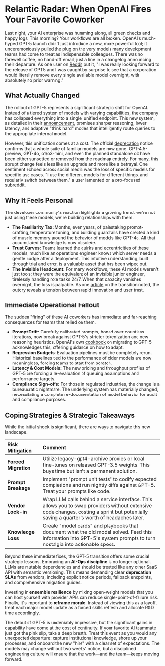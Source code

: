 # Relantic Radar: When OpenAI Fires Your Favorite Coworker

Last night, your AI enterprise was humming along, all green checks and happy logs. This morning? Your workflows are all broken. OpenAI's much-hyped GPT-5 launch didn't just introduce a new, more powerful tool; it unceremoniously pulled the plug on the very models many development teams had come to treat as indispensable colleagues. There was no farewell coffee, no hand-off email, just a line in a changelog announcing their departure. As one user on [Reddit](https://www.reddit.com/r/agi/comments/1mkbb1r/am_i_the_only_one_enraged_that_openai_replaced/) put it, "I was really looking forward to the release of GPT5 and I was caught by surprise to see that a corporation would literally remove every single available model overnight, with absolutely no prior warning."

## What Actually Changed

The rollout of GPT-5 represents a significant strategic shift for OpenAI. Instead of a tiered system of models with varying capabilities, the company has collapsed everything into a single, unified endpoint. This new system, as detailed in their [announcement](https://www.google.com/search?q=https.openai.com/index/introducing-gpt-5/), promises sharper reasoning, lower latency, and adaptive "think hard" modes that intelligently route queries to the appropriate internal model.

However, this unification comes at a cost. The official [deprecation](https://github.blog/changelog/2025-06-20-upcoming-deprecation-of-o1-gpt-4-5-o3-mini-and-gpt-4o/) notice confirms that a whole suite of familiar models are now gone. GPT-4.5-preview, GPT-4o, o1/o3-mini, and even the planned standalone o3 have been either sunsetted or removed from the roadmap entirely. For many, this abrupt change feels less like an upgrade and more like a betrayal. One sentiment echoed across social media was the loss of specific models for specific use cases. "I use the different models for different things, and regularly switch between them," a user lamented on a [pro-focused subreddit](https://www.reddit.com/r/ChatGPTPro/comments/1mk8hm4/openai_announces_gpt5_a_unified_system_replacing/).

## Why It Feels Personal

The developer community's reaction highlights a growing trend: we're not just using these models, we're building relationships with them.

  * **The Familiarity Tax:** Months, even years, of painstaking prompt-crafting, temperature tuning, and building guardrails have created a kind of muscle memory around the behavior of models like GPT-4o. All that accumulated knowledge is now obsolete.
  * **Trust Curves:** Teams learned the quirks and eccentricities of these models, much like an operations engineer knows which server needs a gentle nudge after a deployment. This intuitive understanding, built through trial and error, is a valuable asset that has been wiped out.
  * **The Invisible Headcount:** For many workflows, these AI models weren't just tools; they were the equivalent of an invisible junior engineer, tirelessly handling rote tasks 24/7. When that capacity vanishes overnight, the loss is palpable. As one [article](https://www.webpronews.com/openai-retires-gpt-4o-and-o3-deploys-gpt-5-in-chatgpt-overhaul/) on the transition noted, the outcry reveals a tension between rapid innovation and user trust.

## Immediate Operational Fallout

The sudden "firing" of these AI coworkers has immediate and far-reaching consequences for teams that relied on them.

  * **Prompt Drift:** Carefully calibrated prompts, honed over countless iterations, now break against GPT-5's stricter tokenization and new reasoning heuristics. OpenAI's own [cookbook](https://cookbook.openai.com/examples/gpt-5/prompt-optimization-cookbook) on migrating to GPT-5 acknowledges this, offering guidance on how to adapt.
  * **Regression Budgets:** Evaluation pipelines must be completely rerun. Historical baselines tied to the performance of older models are now meaningless, forcing teams to start from scratch.
  * **Latency & Cost Models:** The new pricing and throughput profiles of GPT-5 are forcing a re-evaluation of queuing assumptions and performance targets.
  * **Compliance Sign-offs:** For those in regulated industries, the change is a bureaucratic nightmare. The underlying system has materially changed, necessitating a complete re-documentation of model behavior for audit and compliance purposes.


## Coping Strategies & Strategic Takeaways

While the initial shock is significant, there are ways to navigate this new landscape.

| Risk Mitigation | Comment |
| :--- | :--- |
| **Forced Migration** | Utilize legacy-gpt4-archive proxies or local fine-tunes on released GPT-3.5 weights. This buys time but isn't a permanent solution. |
| **Prompt Breakage** | Implement "prompt unit tests" to codify expected completions and run nightly diffs against GPT-5. Treat your prompts like code. |
| **Vendor Lock-in** | Wrap LLM calls behind a service interface. This allows you to swap providers without extensive code changes, costing a sprint but potentially saving a quarter's worth of headaches later. |
| **Knowledge Loss** | Create "model cards" and playbooks that document what the old model solved. Feed this information into GPT-5's system prompts to turn nostalgia into actionable specs. |

Beyond these immediate fixes, the GPT-5 transition offers some crucial strategic lessons. Embracing an **AI-Ops discipline** is no longer optional. LLMs are mutable dependencies and should be treated like any other SaaS API with semantic versioning. This means demanding clear **deprecation SLAs** from vendors, including explicit notice periods, fallback endpoints, and comprehensive migration guides.

Investing in **ensemble resilience** by mixing open-weight models that you can host yourself with provider APIs can reduce single-point-of-failure risk. Finally, it's important to **reframe morale**. Instead of viewing this as a layoff, treat each major model update as a forced skills refresh and allocate R\&D time accordingly.


The debut of GPT-5 is undeniably impressive, but the significant gains in capability have come at the cost of continuity. If your favorite AI teammate just got the pink slip, take a deep breath. Treat this event as you would any unexpected departure: capture institutional knowledge, shore up your processes, and onboard the new "hire" with a clear set of expectations. The models may change without two weeks' notice, but a disciplined engineering culture will ensure that the work—and the team—keeps moving forward.
